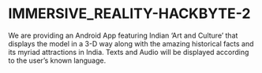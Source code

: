 # IMMERSIVE_REALITY-HACKBYTE-2
We are providing an Android App featuring Indian ‘Art and Culture’ that displays the model in a 3-D way along with the amazing historical facts and its myriad attractions in India. Texts and Audio will be displayed according to the user’s known language.
